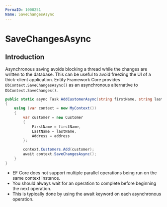 ```yaml
---
PermaID: 1000251
Name: SaveChangesAsync
---
```


# SaveChangesAsync

## Introduction

Asynchronous saving avoids blocking a thread while the changes are written to the database. This can be useful to avoid freezing the UI of a thick-client application. Entity Framework Core provides `DbContext.SaveChangesAsync()` as an asynchronous alternative to `DbContext.SaveChanges()`.


```csharp
public static async Task AddCustomerAsync(string firstName, string lastName, string address)
{
    using (var context = new MyContext())
    {
        var customer = new Customer
        {
            FirstName = firstName,
            LastName = lastName,
            Address = address
        };

        context.Customers.Add(customer);
        await context.SaveChangesAsync();
    }
}
```

 - EF Core does not support multiple parallel operations being run on the same context instance. 
 - You should always wait for an operation to complete before beginning the next operation. 
 - This is typically done by using the await keyword on each asynchronous operation.
